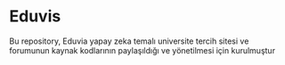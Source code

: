 # Eduvis
Bu repository, Eduvia yapay zeka temalı universite tercih sitesi ve forumunun kaynak kodlarının paylaşıldığı ve yönetilmesi için kurulmuştur 
